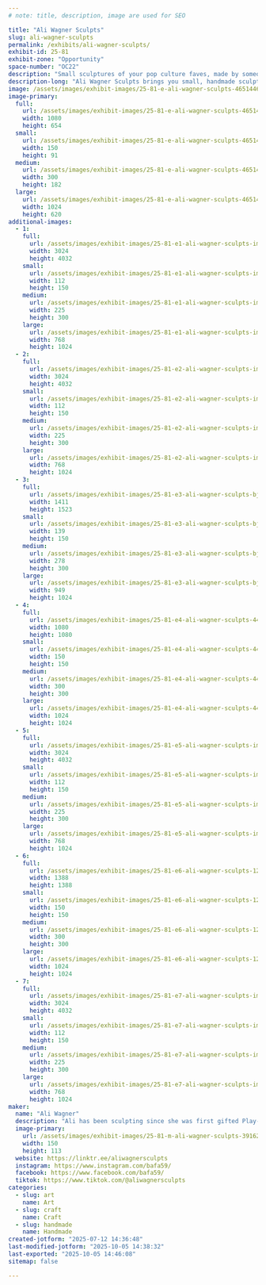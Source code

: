 ```yaml
---
# note: title, description, image are used for SEO

title: "Ali Wagner Sculpts"
slug: ali-wagner-sculpts
permalink: /exhibits/ali-wagner-sculpts/
exhibit-id: 25-81
exhibit-zone: "Opportunity"
space-number: "OC22"
description: "Small sculptures of your pop culture faves, made by someone who loves making cute things!"
description-long: "Ali Wagner Sculpts brings you small, handmade sculptures of characters from media that nerds love. Every piece is hand sculpted in clay, before molds are made and everything is cast in a plastic resin. Once the pieces are cast, they're hand-painted and put on an adorable background so you can take them home and put them on your wall to celebrate your favorite characters. These little art pieces are delightfully collectable and extremely adorable!"
image: /assets/images/exhibit-images/25-81-e-ali-wagner-sculpts-46514464-2187085821532811-1753442418889326592-o-300x182.jpg
image-primary: 
  full:
    url: /assets/images/exhibit-images/25-81-e-ali-wagner-sculpts-46514464-2187085821532811-1753442418889326592-o-full.jpg
    width: 1080
    height: 654
  small:
    url: /assets/images/exhibit-images/25-81-e-ali-wagner-sculpts-46514464-2187085821532811-1753442418889326592-o-150x91.jpg
    width: 150
    height: 91
  medium:
    url: /assets/images/exhibit-images/25-81-e-ali-wagner-sculpts-46514464-2187085821532811-1753442418889326592-o-300x182.jpg
    width: 300
    height: 182
  large:
    url: /assets/images/exhibit-images/25-81-e-ali-wagner-sculpts-46514464-2187085821532811-1753442418889326592-o-1024x620.jpg
    width: 1024
    height: 620
additional-images: 
  - 1:
    full:
      url: /assets/images/exhibit-images/25-81-e1-ali-wagner-sculpts-img-1255-full.jpg
      width: 3024
      height: 4032
    small:
      url: /assets/images/exhibit-images/25-81-e1-ali-wagner-sculpts-img-1255-112x150.jpg
      width: 112
      height: 150
    medium:
      url: /assets/images/exhibit-images/25-81-e1-ali-wagner-sculpts-img-1255-225x300.jpg
      width: 225
      height: 300
    large:
      url: /assets/images/exhibit-images/25-81-e1-ali-wagner-sculpts-img-1255-768x1024.jpg
      width: 768
      height: 1024
  - 2:
    full:
      url: /assets/images/exhibit-images/25-81-e2-ali-wagner-sculpts-img-1504-full.jpg
      width: 3024
      height: 4032
    small:
      url: /assets/images/exhibit-images/25-81-e2-ali-wagner-sculpts-img-1504-112x150.jpg
      width: 112
      height: 150
    medium:
      url: /assets/images/exhibit-images/25-81-e2-ali-wagner-sculpts-img-1504-225x300.jpg
      width: 225
      height: 300
    large:
      url: /assets/images/exhibit-images/25-81-e2-ali-wagner-sculpts-img-1504-768x1024.jpg
      width: 768
      height: 1024
  - 3:
    full:
      url: /assets/images/exhibit-images/25-81-e3-ali-wagner-sculpts-bj-full.png
      width: 1411
      height: 1523
    small:
      url: /assets/images/exhibit-images/25-81-e3-ali-wagner-sculpts-bj-139x150.png
      width: 139
      height: 150
    medium:
      url: /assets/images/exhibit-images/25-81-e3-ali-wagner-sculpts-bj-278x300.png
      width: 278
      height: 300
    large:
      url: /assets/images/exhibit-images/25-81-e3-ali-wagner-sculpts-bj-949x1024.png
      width: 949
      height: 1024
  - 4:
    full:
      url: /assets/images/exhibit-images/25-81-e4-ali-wagner-sculpts-44846077-2172485049659555-3873548257422475264-o-full.jpg
      width: 1080
      height: 1080
    small:
      url: /assets/images/exhibit-images/25-81-e4-ali-wagner-sculpts-44846077-2172485049659555-3873548257422475264-o-150x150.jpg
      width: 150
      height: 150
    medium:
      url: /assets/images/exhibit-images/25-81-e4-ali-wagner-sculpts-44846077-2172485049659555-3873548257422475264-o-300x300.jpg
      width: 300
      height: 300
    large:
      url: /assets/images/exhibit-images/25-81-e4-ali-wagner-sculpts-44846077-2172485049659555-3873548257422475264-o-1024x1024.jpg
      width: 1024
      height: 1024
  - 5:
    full:
      url: /assets/images/exhibit-images/25-81-e5-ali-wagner-sculpts-img-1508-full.jpg
      width: 3024
      height: 4032
    small:
      url: /assets/images/exhibit-images/25-81-e5-ali-wagner-sculpts-img-1508-112x150.jpg
      width: 112
      height: 150
    medium:
      url: /assets/images/exhibit-images/25-81-e5-ali-wagner-sculpts-img-1508-225x300.jpg
      width: 225
      height: 300
    large:
      url: /assets/images/exhibit-images/25-81-e5-ali-wagner-sculpts-img-1508-768x1024.jpg
      width: 768
      height: 1024
  - 6:
    full:
      url: /assets/images/exhibit-images/25-81-e6-ali-wagner-sculpts-123406099-2722000444708010-5665664646729402847-n-full.jpg
      width: 1388
      height: 1388
    small:
      url: /assets/images/exhibit-images/25-81-e6-ali-wagner-sculpts-123406099-2722000444708010-5665664646729402847-n-150x150.jpg
      width: 150
      height: 150
    medium:
      url: /assets/images/exhibit-images/25-81-e6-ali-wagner-sculpts-123406099-2722000444708010-5665664646729402847-n-300x300.jpg
      width: 300
      height: 300
    large:
      url: /assets/images/exhibit-images/25-81-e6-ali-wagner-sculpts-123406099-2722000444708010-5665664646729402847-n-1024x1024.jpg
      width: 1024
      height: 1024
  - 7:
    full:
      url: /assets/images/exhibit-images/25-81-e7-ali-wagner-sculpts-img-1237-full.jpg
      width: 3024
      height: 4032
    small:
      url: /assets/images/exhibit-images/25-81-e7-ali-wagner-sculpts-img-1237-112x150.jpg
      width: 112
      height: 150
    medium:
      url: /assets/images/exhibit-images/25-81-e7-ali-wagner-sculpts-img-1237-225x300.jpg
      width: 225
      height: 300
    large:
      url: /assets/images/exhibit-images/25-81-e7-ali-wagner-sculpts-img-1237-768x1024.jpg
      width: 768
      height: 1024
maker: 
  name: "Ali Wagner"
  description: "Ali has been sculpting since she was first gifted Play-Doh as a young child, she just does it more professionally now, all these years later. She loves making small sculptures that represent some of her, and your, favorite characters from pop culture."
  image-primary:
    url: /assets/images/exhibit-images/25-81-m-ali-wagner-sculpts-39162765-2130916267149767-4411838407005700096-n-150x113.jpg
    width: 150
    height: 113
  website: https://linktr.ee/aliwagnersculpts
  instagram: https://www.instagram.com/bafa59/
  facebook: https://www.facebook.com/bafa59/
  tiktok: https://www.tiktok.com/@aliwagnersculpts
categories: 
  - slug: art
    name: Art
  - slug: craft
    name: Craft
  - slug: handmade
    name: Handmade
created-jotform: "2025-07-12 14:36:48"
last-modified-jotform: "2025-10-05 14:38:32"
last-exported: "2025-10-05 14:46:08"
sitemap: false

---
```

